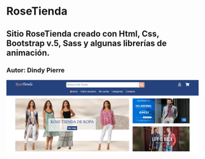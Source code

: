 # RoseTienda
## Sitio RoseTienda creado con Html, Css, Bootstrap v.5, Sass y algunas librerías de animación.
### Autor: Dindy Pierre
![Screenshoot](https://github.com/Dindy86/proyectofinal-coderhouse/blob/main/images/imagenrosetienda.PNG)
